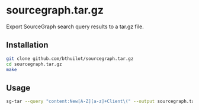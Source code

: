 # sourcegraph.tar.gz 

Export SourceGraph search query results to a tar.gz file.

## Installation

```bash
git clone github.com/bthuilot/sourcegraph.tar.gz
cd sourcegraph.tar.gz
make
```

## Usage

```bash
sg-tar --query "content:New[A-Z][a-z]+Client\(" --output sourcegraph.tar.gz
```